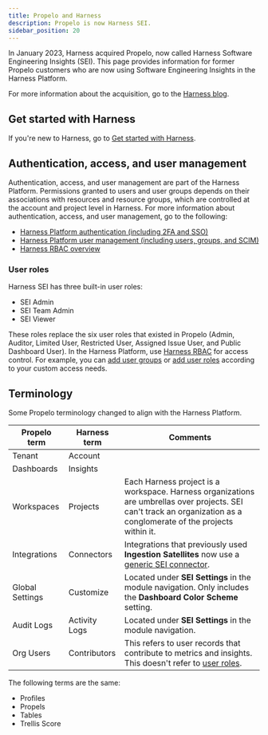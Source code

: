```yaml
---
title: Propelo and Harness
description: Propelo is now Harness SEI.
sidebar_position: 20
---
```


In January 2023, Harness acquired Propelo, now called Harness Software Engineering Insights (SEI). This page provides information for former Propelo customers who are now using Software Engineering Insights in the Harness Platform.

For more information about the acquisition, go to the [Harness blog](https://www.harness.io/blog/harness-acquires-propelo).

## Get started with Harness

If you're new to Harness, go to [Get started with Harness](/docs/getting-started).

## Authentication, access, and user management

Authentication, access, and user management are part of the Harness Platform. Permissions granted to users and user groups depends on their associations with resources and resource groups, which are controlled at the account and project level in Harness. For more information about authentication, access, and user management, go to the following:

* [Harness Platform authentication (including 2FA and SSO)](/docs/category/authentication)
* [Harness Platform user management (including users, groups, and SCIM)](/docs/category/users)
* [Harness RBAC overview](/docs/platform/Role-Based-Access-Control/rbac-in-harness)

### User roles

Harness SEI has three built-in user roles:

* SEI Admin
* SEI Team Admin
* SEI Viewer

These roles replace the six user roles that existed in Propelo (Admin, Auditor, Limited User, Restricted User, Assigned Issue User, and Public Dashboard User). In the Harness Platform, use [Harness RBAC](/docs/platform/Role-Based-Access-Control/rbac-in-harness) for access control. For example, you can [add user groups](/docs/platform/User-Management/add-user-groups) or [add user roles](/docs/platform/role-based-access-control/add-manage-roles/) according to your custom access needs.

## Terminology

Some Propelo terminology changed to align with the Harness Platform.

| Propelo term | Harness term | Comments |
| ------------ | ------------ | -------- |
| Tenant | Account ||
| Dashboards | Insights ||
| Workspaces | Projects | Each Harness project is a workspace. Harness organizations are umbrellas over projects. SEI can't track an organization as a conglomerate of the projects within it. |
| Integrations | Connectors | Integrations that previously used **Ingestion Satellites** now use a [generic SEI connector](../sei-integrations/sei-connector-generic.md). |
| Global Settings | Customize | Located under **SEI Settings** in the module navigation. Only includes the **Dashboard Color Scheme** setting. |
| Audit Logs | Activity Logs | Located under **SEI Settings** in the module navigation. |
| Org Users | Contributors | This refers to user records that contribute to metrics and insights. This doesn't refer to [user roles](#user-roles). |

The following terms are the same:

* Profiles
* Propels
* Tables
* Trellis Score
